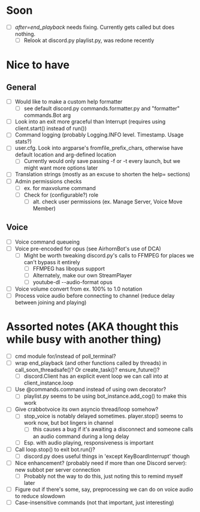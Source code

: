 # Soon
- [ ] *after=end_playback* needs fixing. Currently gets called but does nothing.
    - [ ] Relook at discord.py playlist.py, was redone recently

# Nice to have

## General
- [ ] Would like to make a custom help formatter
    - [ ] see default discord.py commands.formatter.py and "formatter" commands.Bot arg
- [ ] Look into an exit more graceful than Interrupt (requires using client.start() instead of run())
- [ ] Command logging (probably Logging.INFO level. Timestamp. Usage stats?)
- [ ] user.cfg. Look into argparse's fromfile_prefix_chars, otherwise have default location and arg-defined location
    - [ ] Currently would only save passing -f or -t every launch, but we might want more options later
- [ ] Translation strings (mostly as an excuse to shorten the help= sections)
- [ ] Admin permissions checks
    - [ ] ex. for maxvolume command
    - [ ] Check for (configurable?) role
        - [ ] alt. check user permissions (ex. Manage Server, Voice Move Member)

## Voice
- [ ] Voice command queueing
- [ ] Voice pre-encoded for opus (see AirhornBot's use of DCA)
    - [ ] Might be worth tweaking discord.py's calls to FFMPEG for places we can't bypass it entirely
        - [ ] FFMPEG has libopus support
        - [ ] Alternately, make our own StreamPlayer
        - [ ] youtube-dl --audio-format opus
- [ ] Voice volume convert from ex. 100% to 1.0 notation
- [ ] Process voice audio before connecting to channel (reduce delay between joining and playing)

# Assorted notes (AKA thought this while busy with another thing)
- [ ] cmd module for/instead of poll_terminal?
- [ ] wrap end_playback (and other functions called by threads) in call_soon_threadsafe()? Or create_task()? ensure_future()?
    - [ ] discord.Client has an explicit event loop we can call into at client_instance.loop
- [ ] Use @commands.command instead of using own decorator?
    - [ ] playlist.py seems to be using bot_instance.add_cog() to make this work
- [ ] Give crabbotvoice its own asyncio thread/loop somehow?
    - [ ] stop_voice is notably delayed sometimes. player.stop() seems to work now, but bot lingers in channel
        - [ ] this causes a bug if it's awaiting a disconnect and someone calls an audio command during a long delay
    - [ ] Esp. with audio playing, responsiveness is important
- [ ] Call loop.stop() to exit bot.run()?
    - [ ] discord.py does useful things in 'except KeyBoardInterrupt' though
- [ ] Nice enhancement? (probably need if more than one Discord server): new subbot per server connection
    - [ ] Probably not the way to do this, just noting this to remind myself later
- [ ] Figure out if there's some, say, preprocessing we can do on voice audio to reduce slowdown
- [ ] Case-insensitive commands (not that important, just interesting)
